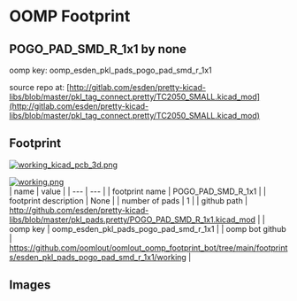 # OOMP Footprint  
## POGO_PAD_SMD_R_1x1  by none  
  
oomp key: oomp_esden_pkl_pads_pogo_pad_smd_r_1x1  
  
source repo at: [http://gitlab.com/esden/pretty-kicad-libs/blob/master/pkl_tag_connect.pretty/TC2050_SMALL.kicad_mod](http://gitlab.com/esden/pretty-kicad-libs/blob/master/pkl_tag_connect.pretty/TC2050_SMALL.kicad_mod)  
## Footprint  
  
[![working_kicad_pcb_3d.png](working_kicad_pcb_3d_600.png)](working_kicad_pcb_3d.png)  
  
[![working.png](working_600.png)](working.png)  
| name | value | 
| --- | --- | 
| footprint name | POGO_PAD_SMD_R_1x1 | 
| footprint description | None | 
| number of pads | 1 | 
| github path | http://github.com/esden/pretty-kicad-libs/blob/master/pkl_pads.pretty/POGO_PAD_SMD_R_1x1.kicad_mod | 
| oomp key | oomp_esden_pkl_pads_pogo_pad_smd_r_1x1 | 
| oomp bot github | https://github.com/oomlout/oomlout_oomp_footprint_bot/tree/main/footprints/esden_pkl_pads_pogo_pad_smd_r_1x1/working | 
## Images  

